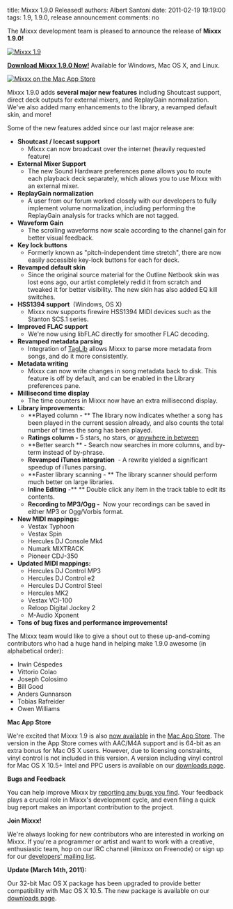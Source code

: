 title: Mixxx 1.9.0 Released!
authors: Albert Santoni
date: 2011-02-19 19:19:00
tags: 1.9, 1.9.0, release announcement
comments: no

The Mixxx development team is pleased to announce the release of **Mixxx 1.9.0!**


[![Mixxx 1.9]({static}/images/news/Picture-12.png)]({static}/images/news/Picture-12.png)

**[Download Mixxx 1.9.0 Now!]({filename}/pages/download.md)**
Available for Windows, Mac OS X, and Linux.

[![Mixxx on the Mac App Store]({static}/images/news/available-on-mac-app-store-mixxxblog.png)](http://itunes.apple.com/us/app/mixxx/id413756578?mt=12&ls=1)

Mixxx 1.9.0 adds **several major new features** including Shoutcast support, direct deck outputs for external mixers, and ReplayGain normalization. We've also added many enhancements to the library, a revamped default skin, and more!

Some of the new features added since our last major release are:

- **Shoutcast / Icecast support**
  - Mixxx can now broadcast over the internet (heavily requested
    feature)
- **External Mixer Support**
  - The new Sound Hardware preferences pane allows you to route each
    playback deck separately, which allows you to use Mixxx with an
    external mixer.
- **ReplayGain normalization**
  - A user from our forum worked closely with our developers to fully
    implement volume normalization, including performing the ReplayGain
    analysis for tracks which are not tagged.
- **Waveform Gain**
  - The scrolling waveforms now scale according to the channel gain for
    better visual feedback.
- **Key lock buttons**
  - Formerly known as "pitch-independent time stretch", there are now
    easily accessible key-lock buttons for each for deck.
- **Revamped default skin**
  - Since the original source material for the Outline Netbook skin was
    lost eons ago, our artist completely redid it from scratch and
    tweaked it for better visibility. The new skin has also added EQ
    kill switches.
- **HSS1394 support**  (Windows, OS X)
  - Mixxx now supports firewire HSS1394 MIDI devices such as the Stanton
    SCS.1 series.
- **Improved FLAC support**
  - We're now using libFLAC directly for smoother FLAC decoding.
- **Revamped metadata parsing**
  - Integration of [TagLib](http://developer.kde.org/~wheeler/taglib.html) allows
    Mixxx to parse more metadata from songs, and do it more consistently.
- **Metadata writing**
  - Mixxx can now write changes in song metadata back to disk. This
    feature is off by default, and can be enabled in the Library
    preferences pane.
- **Millisecond time display**
  - The time counters in Mixxx now have an extra millisecond display.
- **Library improvements:**
  - **Played column - ** The library now indicates whether a song has
    been played in the current session already, and also counts the
    total number of times the song has been played.
  - **Ratings column -** 5 stars, no stars, or [anywhere in
    between](http://www.mail-archive.com/mixxx-devel@lists.sourceforge.net/msg03273.html)
  - **Better search ** - Search now searches in more columns, and
    by-term instead of by-phrase.
  - **Revamped iTunes integration**  - A rewrite yielded a significant
    speedup of iTunes parsing.
  - **Faster library scanning - ** The library scanner should perform
    much better on large libraries.
  - **Inline Editing** -** ** Double click any item in the track table
    to edit its contents.
  - **Recording to MP3/Ogg -**  Now your recordings can be saved in
    either MP3 or Ogg/Vorbis format.
- **New MIDI mappings:**
  - Vestax Typhoon
  - Vestax Spin
  - Hercules DJ Console Mk4
  - Numark MIXTRACK
  - Pioneer CDJ-350
- **Updated MIDI mappings:**
  - Hercules DJ Control MP3
  - Hercules DJ Control e2
  - Hercules DJ Control Steel
  - Hercules MK2
  - Vestax VCI-100
  - Reloop Digital Jockey 2
  - M-Audio Xponent
- **Tons of bug fixes and performance improvements!**

The Mixxx team would like to give a shout out to these up-and-coming contributors who had a huge hand in helping make 1.9.0 awesome (in alphabetical order):

  - Irwin Céspedes
  - Vittorio Colao
  - Joseph Colosimo
  - Bill Good
  - Anders Gunnarson
  - Tobias Rafreider
  - Owen Williams

**Mac App Store**

We're excited that Mixxx 1.9 is also [now available]({filename}/news/2011-02-20-mixxx-19-now-available-in-mac-app-store.md) in the [Mac App Store](http://itunes.apple.com/us/app/mixxx/id413756578?mt=12&ls=1).
The version in the App Store comes with AAC/M4A support and is 64-bit as an extra bonus for Mac OS X users.
However, due to licensing constraints, vinyl control is not included in this version.
A version including vinyl control for Mac OS X 10.5+ Intel and PPC users is available on our [downloads page]({filename}/pages/download.md).

**Bugs and Feedback**

You can help improve Mixxx by [reporting any bugs you find](https://bugs.launchpad.net/mixxx/+filebug).
Your feedback plays a crucial role in Mixxx's development cycle, and even filing a quick bug report makes an important contribution to the project.

**Join Mixxx!**

We're always looking for new contributors who are interested in working on Mixxx.
If you're a programmer or artist and want to work with a creative, enthusiastic team, hop on our IRC channel (#mixxx on Freenode) or sign up for our [developers' mailing list](https://lists.sourceforge.net/lists/listinfo/mixxx-devel).

**Update (March 14th, 2011):**

Our 32-bit Mac OS X package has been upgraded to provide better compatibility with Mac OS X 10.5.
The new package is available on our [downloads page]({filename}/pages/download.md).
